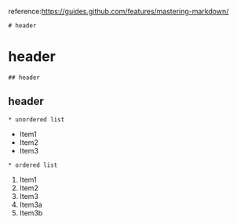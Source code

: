reference:https://guides.github.com/features/mastering-markdown/


`# header`
# <h1>header 


`## header`
## <h2>header 


`* unordered list`
* Item1
* Item2
* Item3

`* ordered list`  
1. Item1
1. Item2
1. Item3
  1. Item3a
  1. Item3b
